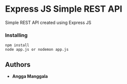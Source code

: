 # Express JS Simple REST API
Simple REST API created using Express JS

### Installing
```
npm install
node app.js or nodemon app.js
```

## Authors

* **Angga Manggala**
